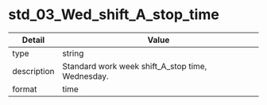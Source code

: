 # std_03_Wed_shift_A_stop_time
| Detail | Value |
| ------ | ----- |
| type | string |
| description | Standard work week shift_A_stop time, Wednesday. |
| format | time |
